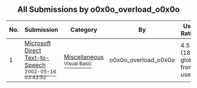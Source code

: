 ﻿<div align="center">

## All Submissions by o0x0o\_overload\_o0x0o

</div>

No.  | Submission | Category | By   | User Rating
---- | ---------- | -------- | ---- | -----------
1 | [Microsoft Direct Text\-to\-Speech<br /><sup>2002-05-16 03:43:52</sup>](https://github.com/Planet-Source-Code/o0x0o-overload-o0x0o-microsoft-direct-text-to-speech__1-34836) | [Miscellaneous<br /><sup>Visual Basic</sup>](../ByCategory/miscellaneous__1-1.md) | o0x0o\_overload\_o0x0o | 4.5 (18 globes from 4 users)
